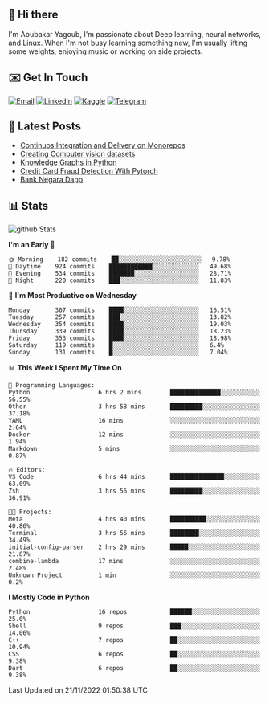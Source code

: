 ## 👋 Hi there

I'm Abubakar Yagoub, I'm passionate about Deep learning, neural networks, and
Linux. When I'm not busy learning something new, I'm usually lifting some
weights, enjoying music or working on side projects.

## ✉️ Get In Touch

[![Email](https://img.shields.io/badge/Email-f1f1f1?style=for-the-badge&logo=gmail&logoColor=0f111a)](mailto:git@blacksuan19.dev)
[![LinkedIn](https://img.shields.io/badge/LinkedIn-0077B5?style=for-the-badge&logo=linkedin&logoColor=white)](https://www.linkedin.com/in/blacksuan19/)
[![Kaggle](https://img.shields.io/badge/Kaggle-5acfff?style=for-the-badge&logo=kaggle&logoColor=white)](http://kaggle.com/abubakaryagob/)
[![Telegram](https://img.shields.io/badge/Telegram-2CA5E0?style=for-the-badge&logo=telegram&logoColor=white)](https://t.me/blacksuan19)

## 📩 Latest Posts

<!-- BLOG-POST-LIST:START -->
- [Continuos Integration and Delivery on Monorepos](https://www.blacksuan19.dev/blog/github-actions-monorepos/)
- [Creating Computer vision datasets](https://www.blacksuan19.dev/blog/creating-datasets/)
- [Knowledge Graphs in Python](https://www.blacksuan19.dev/projects/Knowledge_Graphs/)
- [Credit Card Fraud Detection With Pytorch](https://www.blacksuan19.dev/projects/credit-card-fraud-detection-with-pytorch/)
- [Bank Negara Dapp](https://www.blacksuan19.dev/projects/bank-negara/)
<!-- BLOG-POST-LIST:END -->

## 📊 Stats

![github Stats](https://github-readme-stats.vercel.app/api?username=blacksuan19&theme=github_dark&show_icons=true&count_private=true&custom_title=Github%20Stats&hide_border=true)

<!--START_SECTION:waka-->
**I'm an Early 🐤** 

```text
🌞 Morning    182 commits    ██░░░░░░░░░░░░░░░░░░░░░░░   9.78% 
🌆 Daytime    924 commits    ████████████░░░░░░░░░░░░░   49.68% 
🌃 Evening    534 commits    ███████░░░░░░░░░░░░░░░░░░   28.71% 
🌙 Night      220 commits    ███░░░░░░░░░░░░░░░░░░░░░░   11.83%

```
📅 **I'm Most Productive on Wednesday** 

```text
Monday       307 commits    ████░░░░░░░░░░░░░░░░░░░░░   16.51% 
Tuesday      257 commits    ███░░░░░░░░░░░░░░░░░░░░░░   13.82% 
Wednesday    354 commits    ████░░░░░░░░░░░░░░░░░░░░░   19.03% 
Thursday     339 commits    ████░░░░░░░░░░░░░░░░░░░░░   18.23% 
Friday       353 commits    ████░░░░░░░░░░░░░░░░░░░░░   18.98% 
Saturday     119 commits    █░░░░░░░░░░░░░░░░░░░░░░░░   6.4% 
Sunday       131 commits    █░░░░░░░░░░░░░░░░░░░░░░░░   7.04%

```


📊 **This Week I Spent My Time On** 

```text
💬 Programming Languages: 
Python                   6 hrs 2 mins        ██████████████░░░░░░░░░░░   56.55% 
Other                    3 hrs 58 mins       █████████░░░░░░░░░░░░░░░░   37.18% 
YAML                     16 mins             ░░░░░░░░░░░░░░░░░░░░░░░░░   2.64% 
Docker                   12 mins             ░░░░░░░░░░░░░░░░░░░░░░░░░   1.94% 
Markdown                 5 mins              ░░░░░░░░░░░░░░░░░░░░░░░░░   0.87%

🔥 Editors: 
VS Code                  6 hrs 44 mins       ███████████████░░░░░░░░░░   63.09% 
Zsh                      3 hrs 56 mins       █████████░░░░░░░░░░░░░░░░   36.91%

🐱‍💻 Projects: 
Meta                     4 hrs 40 mins       ██████████░░░░░░░░░░░░░░░   40.86% 
Terminal                 3 hrs 56 mins       ████████░░░░░░░░░░░░░░░░░   34.49% 
initial-config-parser    2 hrs 29 mins       █████░░░░░░░░░░░░░░░░░░░░   21.87% 
combine-lambda           17 mins             ░░░░░░░░░░░░░░░░░░░░░░░░░   2.48% 
Unknown Project          1 min               ░░░░░░░░░░░░░░░░░░░░░░░░░   0.2%

```

**I Mostly Code in Python** 

```text
Python                   16 repos            ██████░░░░░░░░░░░░░░░░░░░   25.0% 
Shell                    9 repos             ███░░░░░░░░░░░░░░░░░░░░░░   14.06% 
C++                      7 repos             ██░░░░░░░░░░░░░░░░░░░░░░░   10.94% 
CSS                      6 repos             ██░░░░░░░░░░░░░░░░░░░░░░░   9.38% 
Dart                     6 repos             ██░░░░░░░░░░░░░░░░░░░░░░░   9.38%

```



 Last Updated on 21/11/2022 01:50:38 UTC
<!--END_SECTION:waka-->
